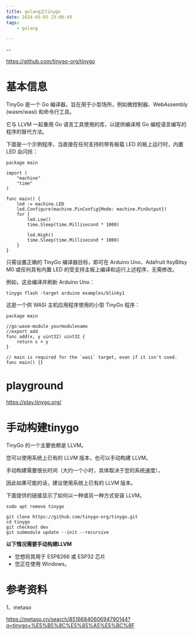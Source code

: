 ```yaml
---
title: golang之tinygo
date: 2024-05-03 23:00:49
tags:
	- golang

---
```


--

https://github.com/tinygo-org/tinygo

# 基本信息

TinyGo 是一个 Go 编译器，旨在用于小型场所，例如微控制器、WebAssembly (wasm/wasi) 和命令行工具。

它与 LLVM 一起重用 Go 语言工具使用的库，以提供编译用 Go 编程语言编写的程序的替代方法。

下面是一个示例程序，当直接在任何支持的带有板载 LED 的板上运行时，内置 LED 会闪烁：

```
package main

import (
    "machine"
    "time"
)

func main() {
    led := machine.LED
    led.Configure(machine.PinConfig{Mode: machine.PinOutput})
    for {
        led.Low()
        time.Sleep(time.Millisecond * 1000)

        led.High()
        time.Sleep(time.Millisecond * 1000)
    }
}
```

只需设置正确的 TinyGo 编译器目标，即可在 Arduino Uno、Adafruit ItsyBitsy M0 或任何具有内置 LED 的受支持主板上编译和运行上述程序，无需修改。

例如，这会编译并刷新 Arduino Uno：

```
tinygo flash -target arduino examples/blinky1
```



这是一个供 WASI 主机应用程序使用的小型 TinyGo 程序：

```
package main

//go:wasm-module yourmodulename
//export add
func add(x, y uint32) uint32 {
	return x + y
}

// main is required for the `wasi` target, even if it isn't used.
func main() {}
```

# playground

https://play.tinygo.org/

# 手动构建tinygo

TinyGo 的一个主要依赖是 LLVM。

您可以使用系统上已有的 LLVM 版本，也可以手动构建 LLVM。

手动构建需要很长时间（大约一个小时，具体取决于您的系统速度），

因此如果可能的话，建议使用系统上已有的 LLVM 版本。

下面提供的链接显示了如何以一种或另一种方式安装 LLVM。

```
sudo apt remove tinygo
```



```
git clone https://github.com/tinygo-org/tinygo.git
cd tinygo
git checkout dev
git submodule update --init --recursive

```

**以下情况需要手动构建LLVM**

- 您想将其用于 ESP8266 或 ESP32 芯片
- 您正在使用 Windows。



# 参考资料

1、metaso

https://metaso.cn/search/8516684060694790144?q=tinygo+%E5%B5%8C%E5%85%A5%E5%BC%8F